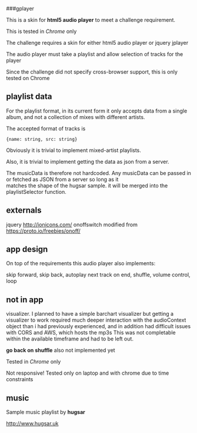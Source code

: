 ###gplayer

This is a skin for **html5 audio player** to meet a challenge requirement.  

This is tested in *Chrome* only

The challenge requires a skin for either html5 audio player or jquery jplayer  

The audio player must take a playlist and allow selection of tracks for the player

Since the challenge did not specify cross-browser support, this is only tested on Chrome


## playlist data
For the playlist format, in its current form it only accepts data from a single album, and not a 
collection of mixes with different artists. 

The accepted format of tracks is 

`{name: string, src: string}`

Obviously it is trivial to implement mixed-artist playlists.

Also, it is trivial to implement getting the data as json from a server. 

The musicData is therefore not hardcoded. Any musicData can be passed in or fetched as JSON from a server so long as it   
matches the shape of the hugsar sample. it will be merged into the playlistSelector function.




## externals
jquery
http://ionicons.com/
onoffswitch modified from https://proto.io/freebies/onoff/

## app design

On top of the requirements this audio player also implements:

  skip forward, 
  skip back, 
  autoplay next track on end, 
  shuffle, 
  volume control,
  loop

## not in app
  visualizer. I planned to have a simple barchart visualizer but getting a visualizer to work required much 
  deeper interaction with the audioContext object than i had previously experienced,
   and in addition had difficult issues with CORS and AWS, which hosts the mp3s
  This was not completable within the available timeframe and had to be left out.


  **go back on shuffle** also not implemented yet

  Tested in *Chrome* only

  Not responsive! Tested only on laptop and with chrome due to time constraints

## music

Sample music playlist by **hugsar**

http://www.hugsar.uk

